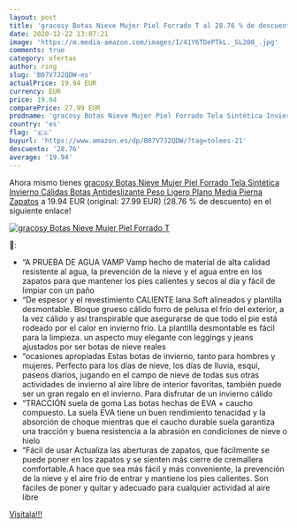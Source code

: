 ```yaml
---
layout: post
title: 'gracosy Botas Nieve Mujer Piel Forrado T al 28.76 % de descuento'
date: 2020-12-22 13:07:21
image: 'https://m.media-amazon.com/images/I/41Y6TDePTkL._SL200_.jpg'
comments: true
category: ofertas
author: ring
slug: 'B07V7J2QDW-es'
actualPrice: 19.94 EUR
currency: EUR
price: 19.94
comparePrice: 27.99 EUR
prodname: 'gracosy Botas Nieve Mujer Piel Forrado Tela Sintética Invierno Cálidas Botas Antideslizante Peso Ligero Plano Media Pierna Zapatos'
country: 'es'
flag: '🇪🇸'
buyurl: 'https://www.amazon.es/dp/B07V7J2QDW/?tag=tolees-21'
descuento: '28.76'
average: '19.94'
---
```


Ahora mismo tienes [gracosy Botas Nieve Mujer Piel Forrado Tela Sintética Invierno Cálidas Botas Antideslizante Peso Ligero Plano Media Pierna Zapatos](https://www.amazon.es/dp/B07V7J2QDW/?tag=tolees-21) a 19.94 EUR (original: 27.99 EUR) (28.76 %  de descuento) en el siguiente enlace!

[![gracosy Botas Nieve Mujer Piel Forrado T](https://m.media-amazon.com/images/I/41Y6TDePTkL._SL200_.jpg)](https://www.amazon.es/dp/B07V7J2QDW/?tag=tolees-21)

🔎:

- “A PRUEBA DE AGUA VAMP Vamp hecho de material de alta calidad resistente al agua, la prevención de la nieve y el agua entre en los zapatos para que mantener los pies calientes y secos al día y fácil de limpiar con un paño
- “De espesor y el revestimiento CALIENTE lana Soft alineados y plantilla desmontable. Bloque grueso cálido forro de pelusa el frío del exterior, a la vez cálido y así transpirable que asegurarse de que todo el pie está rodeado por el calor en invierno frío. La plantilla desmontable es fácil para la limpieza. un aspecto muy elegante con leggings y jeans ajustados por ser botas de nieve reales
- “ocasiones apropiadas Estas botas de invierno, tanto para hombres y mujeres. Perfecto para los días de nieve, los días de lluvia, esquí, paseos diarios, jugando en el campo de nieve de todas sus otras actividades de invierno al aire libre de interior favoritas, también puede ser un gran regalo en el invierno. Para disfrutar de un invierno cálido
- “TRACCIÓN suela de goma Las botas hechas de EVA + caucho compuesto. La suela EVA tiene un buen rendimiento tenacidad y la absorción de choque mientras que el caucho durable suela garantiza una tracción y buena resistencia a la abrasión en condiciones de nieve o hielo
- “Fácil de usar Actualiza las aberturas de zapatos, que fácilmente se puede poner en los zapatos y se sienten más cierre de cremallera comfortable.A hace que sea más fácil y más conveniente, la prevención de la nieve y el aire frío de entrar y mantiene los pies calientes. Son fáciles de poner y quitar y adecuado para cualquier actividad al aire libre

[Visítala!!!](https://www.amazon.es/dp/B07V7J2QDW/?tag=tolees-21)
